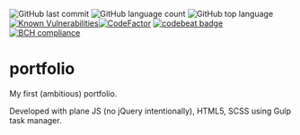 ![GitHub last commit](https://img.shields.io/github/last-commit/smollet777/portfolio.svg?color=important)
![GitHub language count](https://img.shields.io/github/languages/count/smollet777/portfolio.svg)
![GitHub top language](https://img.shields.io/github/languages/top/smollet777/portfolio.svg)
[![Known Vulnerabilities](https://snyk.io/test/github/Smollet777/portfolio/badge.svg?targetFile=package.json)](https://snyk.io/test/github/Smollet777/portfolio?targetFile=package.json)[![CodeFactor](https://www.codefactor.io/repository/github/smollet777/portfolio/badge)](https://www.codefactor.io/repository/github/smollet777/portfolio)
[![codebeat badge](https://codebeat.co/badges/f7dbdb05-faa8-4d4b-b530-6d18b9de3bba)](https://codebeat.co/projects/github-com-smollet777-portfolio-master)
[![BCH compliance](https://bettercodehub.com/edge/badge/Smollet777/portfolio?branch=master)](https://bettercodehub.com/)
# portfolio
My first (ambitious) portfolio.

Developed with plane JS (no jQuery intentionally), HTML5, SCSS using Gulp task manager.
